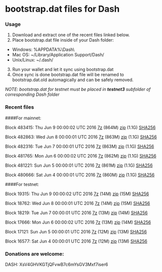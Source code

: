 # bootstrap.dat files for Dash

### Usage

1. Download and extract one of the recent files linked below.
2. Place bootstrap.dat file inside of your Dash folder:
 - Windows: %APPDATA%\Dash\
 - Mac OS: ~/Library/Application Support/Dash/
 - Unix/Linux: ~/.dash/
3. Run your wallet and let it sync using bootstrap.dat
4. Once sync is done bootstrap.dat file will be renamed to bootstrap.dat.old automagically and can be safely removed.

_NOTE: bootstrap.dat for testnet must be placed in **testnet3** subfolder of corresponding Dash folder_

### Recent files

####For mainnet:

Block 483415: Thu Jun  9 00:00:02 UTC 2016 [7z](https://transfer.sh/okyl5/bootstrap.dat.20160609.7z) (864M) [zip](https://transfer.sh/Y0yJk/bootstrap.dat.20160609.zip) (1.1G) [SHA256](https://transfer.sh/vU4aa/sha256.txt)

Block 482863: Wed Jun  8 00:00:01 UTC 2016 [7z](https://transfer.sh/DSbjP/bootstrap.dat.20160608.7z) (863M) [zip](https://transfer.sh/YrQYy/bootstrap.dat.20160608.zip) (1.1G) [SHA256](https://transfer.sh/mlCqO/sha256.txt)

Block 482316: Tue Jun  7 00:00:01 UTC 2016 [7z](https://transfer.sh/xK7cg/bootstrap.dat.20160607.7z) (863M) [zip](https://transfer.sh/y8XEA/bootstrap.dat.20160607.zip) (1.1G) [SHA256](https://transfer.sh/X6DUO/sha256.txt)

Block 481765: Mon Jun  6 00:00:02 UTC 2016 [7z](https://transfer.sh/6f9Hv/bootstrap.dat.20160606.7z) (862M) [zip](https://transfer.sh/kPj7e/bootstrap.dat.20160606.zip) (1.1G) [SHA256](https://transfer.sh/ck0xw/sha256.txt)

Block 481221: Sun Jun  5 00:00:01 UTC 2016 [7z](https://transfer.sh/obFsk/bootstrap.dat.20160605.7z) (861M) [zip](https://transfer.sh/mu696/bootstrap.dat.20160605.zip) (1.1G) [SHA256](https://transfer.sh/ExtQm/sha256.txt)

Block 480666: Sat Jun  4 00:00:01 UTC 2016 [7z](https://transfer.sh/1xlVG/bootstrap.dat.20160604.7z) (860M) [zip](https://transfer.sh/CMNP3/bootstrap.dat.20160604.zip) (1.1G) [SHA256](https://transfer.sh/15DSj4/sha256.txt)

####For testnet:

Block 19315: Thu Jun  9 00:00:02 UTC 2016 [7z](https://transfer.sh/3Dd4s/bootstrap.dat.20160609.7z) (14M) [zip](https://transfer.sh/ZnQaT/bootstrap.dat.20160609.zip) (15M) [SHA256](https://transfer.sh/RWfCD/sha256.txt)

Block 18762: Wed Jun  8 00:00:01 UTC 2016 [7z](https://transfer.sh/bVQIi/bootstrap.dat.20160608.7z) (14M) [zip](https://transfer.sh/MjjcK/bootstrap.dat.20160608.zip) (15M) [SHA256](https://transfer.sh/Lq2uX/sha256.txt)

Block 18219: Tue Jun  7 00:00:01 UTC 2016 [7z](https://transfer.sh/Ihayd/bootstrap.dat.20160607.7z) (13M) [zip](https://transfer.sh/3BDur/bootstrap.dat.20160607.zip) (14M) [SHA256](https://transfer.sh/zWxuQ/sha256.txt)

Block 17666: Mon Jun  6 00:00:02 UTC 2016 [7z](https://transfer.sh/7Ug98/bootstrap.dat.20160606.7z) (13M) [zip](https://transfer.sh/qOS4B/bootstrap.dat.20160606.zip) (14M) [SHA256](https://transfer.sh/136bx8/sha256.txt)

Block 17121: Sun Jun  5 00:00:01 UTC 2016 [7z](https://transfer.sh/KEv9W/bootstrap.dat.20160605.7z) (12M) [zip](https://transfer.sh/qEXVx/bootstrap.dat.20160605.zip) (13M) [SHA256](https://transfer.sh/IyIRq/sha256.txt)

Block 16577: Sat Jun  4 00:00:01 UTC 2016 [7z](https://transfer.sh/7oyIa/bootstrap.dat.20160604.7z) (12M) [zip](https://transfer.sh/KvMGs/bootstrap.dat.20160604.zip) (13M) [SHA256](https://transfer.sh/N47Jl/sha256.txt)

### Donations are welcome:

DASH: XsV4GHVKGTjQFvwB7c6mYsGV3Mxf7iser6
